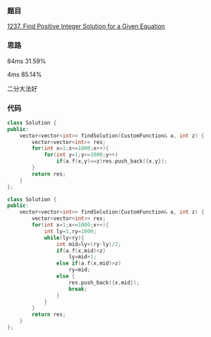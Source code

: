 ### 题目
[1237. Find Positive Integer Solution for a Given Equation](https://leetcode-cn.com/problems/find-positive-integer-solution-for-a-given-equation/submissions/)
### 思路
84ms 31.59%

4ms 85.14%

二分大法好
### 代码
```c++
class Solution {
public:
    vector<vector<int>> findSolution(CustomFunction& a, int z) {
        vector<vector<int>> res;
        for(int x=1;x<=1000;x++){
            for(int y=1;y<=1000;y++)
                if(a.f(x,y)==z)res.push_back({x,y});
        }
        return res;
    }
};
```
```c++
class Solution {
public:
    vector<vector<int>> findSolution(CustomFunction& a, int z) {
        vector<vector<int>> res;
        for(int x=1;x<=1000;x++){
            int ly=1,ry=1000;
            while(ly<ry){
                int mid=ly+(ry-ly)/2;
                if(a.f(x,mid)<z)
                    ly=mid+1;
                else if(a.f(x,mid)>z)
                    ry=mid;
                else {
                    res.push_back({x,mid});
                    break;
                }
            }
        }
        return res;
    }
};
```

